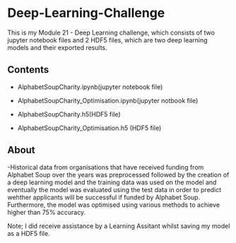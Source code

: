 # Deep-Learning-Challenge

This is my Module 21 - Deep Learning challenge, which consists of two jupyter notebook files and 2 HDF5 files, which are two deep learning models and their exported results.

## Contents

- AlphabetSoupCharity.ipynb(jupyter notebook file)

- AlphabetSoupCharity_Optimisation.ipynb(jupyter notbook file)

- AlphabetSoupCharity.h5(HDF5 file)

- AlphabetSoupCharity_Optimisation.h5 (HDF5 file)


## About

-Historical data from organisations that have received funding from Alphabet Soup over the years was preprocessed followed by the creation of a deep learning model and the training data was used on the model and eventually the model was evaluated using the test data in order to predict wehther applicants  will be successful if funded by Alphabet Soup. Furthermore, the model was optimised using various methods  to achieve higher than 75% accuracy.


Note; I did receive assistance by a Learning Assitant whilst saving my model as a HDF5 file.
